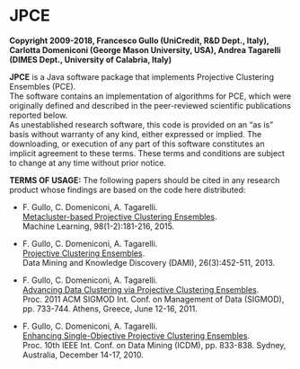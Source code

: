 # JPCE
<strong>Copyright 2009-2018, Francesco Gullo (UniCredit, R&D Dept., Italy), Carlotta Domeniconi (George Mason University, USA), Andrea Tagarelli (DIMES Dept., University of Calabria, Italy)</strong>
<p>

<strong>JPCE</strong> is a Java software package that implements Projective Clustering Ensembles (PCE).<br>
The software contains an implementation of  algorithms for PCE, which were originally defined and described in the peer-reviewed scientific publications reported below.<br>
As unestablished research software, this code is provided on an “as is” basis without warranty of any kind, either expressed or implied. The downloading, or execution of any part of this software constitutes an implicit agreement to these terms. These terms and conditions are subject to change at any time without prior notice.

<strong>TERMS OF USAGE:</strong>
The following papers should be cited in any research product whose findings are based on the code here distributed:

- F. Gullo, C. Domeniconi, A. Tagarelli.<br>
[Metacluster-based Projective Clustering Ensembles](https://doi.org/10.1007/s10994-013-5395-y).<br>
Machine Learning, 98(1-2):181-216, 2015.

- F. Gullo, C. Domeniconi, A. Tagarelli.<br>
[Projective Clustering Ensembles](https://doi.org/10.1007/s10618-012-0266-x).<br>
Data Mining and Knowledge Discovery (DAMI), 26(3):452-511, 2013.

- F. Gullo, C. Domeniconi, A. Tagarelli.<br>
[Advancing Data Clustering via Projective Clustering Ensembles](http://doi.acm.org/10.1145/1989323.1989400).<br>
Proc. 2011 ACM SIGMOD Int. Conf. on Management of Data (SIGMOD), pp. 733-744. Athens, Greece, June 12-16, 2011.

- F. Gullo, C. Domeniconi, A. Tagarelli.<br>
[Enhancing Single-Objective Projective Clustering Ensembles](https://doi.org/10.1109/ICDM.2010.138).<br>
Proc. 10th IEEE Int. Conf. on Data Mining (ICDM), pp. 833-838. Sydney, Australia, December 14-17, 2010.